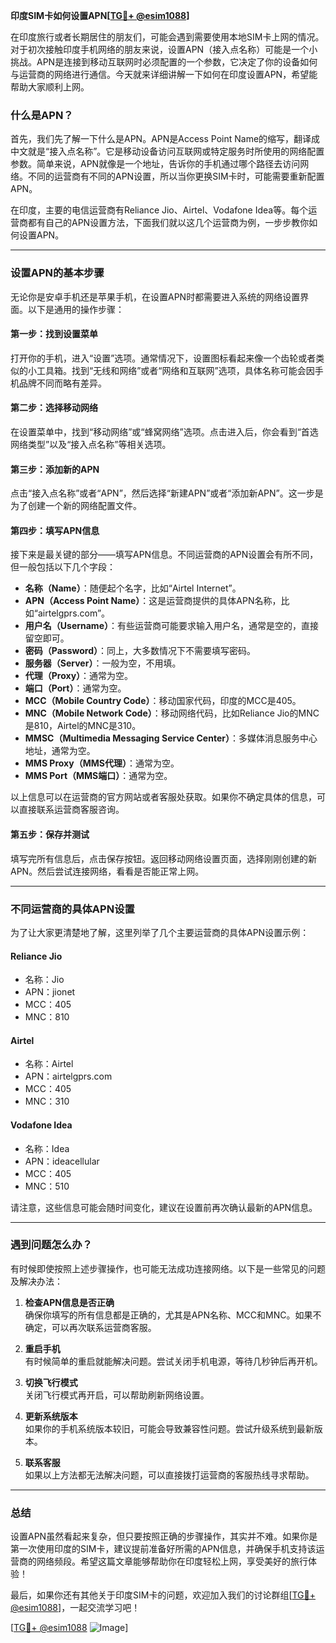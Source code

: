 **印度SIM卡如何设置APN[[TG💪+ @esim1088](https://t.me/s/esim1088)]**

在印度旅行或者长期居住的朋友们，可能会遇到需要使用本地SIM卡上网的情况。对于初次接触印度手机网络的朋友来说，设置APN（接入点名称）可能是一个小挑战。APN是连接到移动互联网时必须配置的一个参数，它决定了你的设备如何与运营商的网络进行通信。今天就来详细讲解一下如何在印度设置APN，希望能帮助大家顺利上网。

### 什么是APN？

首先，我们先了解一下什么是APN。APN是Access Point Name的缩写，翻译成中文就是“接入点名称”。它是移动设备访问互联网或特定服务时所使用的网络配置参数。简单来说，APN就像是一个地址，告诉你的手机通过哪个路径去访问网络。不同的运营商有不同的APN设置，所以当你更换SIM卡时，可能需要重新配置APN。

在印度，主要的电信运营商有Reliance Jio、Airtel、Vodafone Idea等。每个运营商都有自己的APN设置方法，下面我们就以这几个运营商为例，一步步教你如何设置APN。

---

### 设置APN的基本步骤

无论你是安卓手机还是苹果手机，在设置APN时都需要进入系统的网络设置界面。以下是通用的操作步骤：

#### **第一步：找到设置菜单**
打开你的手机，进入“设置”选项。通常情况下，设置图标看起来像一个齿轮或者类似的小工具箱。找到“无线和网络”或者“网络和互联网”选项，具体名称可能会因手机品牌不同而略有差异。

#### **第二步：选择移动网络**
在设置菜单中，找到“移动网络”或“蜂窝网络”选项。点击进入后，你会看到“首选网络类型”以及“接入点名称”等相关选项。

#### **第三步：添加新的APN**
点击“接入点名称”或者“APN”，然后选择“新建APN”或者“添加新APN”。这一步是为了创建一个新的网络配置文件。

#### **第四步：填写APN信息**
接下来是最关键的部分——填写APN信息。不同运营商的APN设置会有所不同，但一般包括以下几个字段：

- **名称（Name）**：随便起个名字，比如“Airtel Internet”。
- **APN（Access Point Name）**：这是运营商提供的具体APN名称，比如“airtelgprs.com”。
- **用户名（Username）**：有些运营商可能要求输入用户名，通常是空的，直接留空即可。
- **密码（Password）**：同上，大多数情况下不需要填写密码。
- **服务器（Server）**：一般为空，不用填。
- **代理（Proxy）**：通常为空。
- **端口（Port）**：通常为空。
- **MCC（Mobile Country Code）**：移动国家代码，印度的MCC是405。
- **MNC（Mobile Network Code）**：移动网络代码，比如Reliance Jio的MNC是810，Airtel的MNC是310。
- **MMSC（Multimedia Messaging Service Center）**：多媒体消息服务中心地址，通常为空。
- **MMS Proxy（MMS代理）**：通常为空。
- **MMS Port（MMS端口）**：通常为空。

以上信息可以在运营商的官方网站或者客服处获取。如果你不确定具体的信息，可以直接联系运营商客服咨询。

#### **第五步：保存并测试**
填写完所有信息后，点击保存按钮。返回移动网络设置页面，选择刚刚创建的新APN。然后尝试连接网络，看看是否能正常上网。

---

### 不同运营商的具体APN设置

为了让大家更清楚地了解，这里列举了几个主要运营商的具体APN设置示例：

#### **Reliance Jio**
- 名称：Jio
- APN：jionet
- MCC：405
- MNC：810

#### **Airtel**
- 名称：Airtel
- APN：airtelgprs.com
- MCC：405
- MNC：310

#### **Vodafone Idea**
- 名称：Idea
- APN：ideacellular
- MCC：405
- MNC：510

请注意，这些信息可能会随时间变化，建议在设置前再次确认最新的APN信息。

---

### 遇到问题怎么办？

有时候即使按照上述步骤操作，也可能无法成功连接网络。以下是一些常见的问题及解决办法：

1. **检查APN信息是否正确**  
   确保你填写的所有信息都是正确的，尤其是APN名称、MCC和MNC。如果不确定，可以再次联系运营商客服。

2. **重启手机**  
   有时候简单的重启就能解决问题。尝试关闭手机电源，等待几秒钟后再开机。

3. **切换飞行模式**  
   关闭飞行模式再开启，可以帮助刷新网络设置。

4. **更新系统版本**  
   如果你的手机系统版本较旧，可能会导致兼容性问题。尝试升级系统到最新版本。

5. **联系客服**  
   如果以上方法都无法解决问题，可以直接拨打运营商的客服热线寻求帮助。

---

### 总结

设置APN虽然看起来复杂，但只要按照正确的步骤操作，其实并不难。如果你是第一次使用印度的SIM卡，建议提前准备好所需的APN信息，并确保手机支持该运营商的网络频段。希望这篇文章能够帮助你在印度轻松上网，享受美好的旅行体验！

最后，如果你还有其他关于印度SIM卡的问题，欢迎加入我们的讨论群组[[TG💪+ @esim1088](https://t.me/s/esim1088)]，一起交流学习吧！

[[TG💪+ @esim1088](https://t.me/s/esim1088) ![Image](https://i.postimg.cc/4NQfJmqS/Snipaste-2025-05-13-00-14-12.png)]